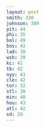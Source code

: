 ```yaml
---
layout: post
smith: 330
johnson: 309
pit: 44
phi: 35
bal: 49
bos: 42
lad: 38
wsh: 39
kc: 41
tb: 42
nyy: 43
cle: 42
tor: 32
stl: 38
min: 40
hou: 43
atl: 42
sd: 29
---
```

